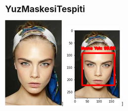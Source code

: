 # YuzMaskesiTespiti


![alt text](https://github.com/furkanyunkul/YuzMaskesiTespiti/blob/main/test1.jpg)]
![alt text](https://github.com/furkanyunkul/YuzMaskesiTespiti/blob/main/Sonuc1.png)]

